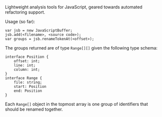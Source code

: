 Lightweight analysis tools for JavaScript, geared towards automated refactoring support.

Usage (so far):
	
	var jsb = new JavaScriptBuffer;
	jsb.add(<filename>, <source code>);
	var groups = jsb.renameTokenAt(<offset>);
	
The groups returned are of type `Range[][]` given the following type schema:

    interface Position {
    	offset: int;
    	line: int;
    	column: int;
    }
    interface Range {
    	file: string;
    	start: Position
    	end: Position
    }

Each `Range[]` object in the topmost array is one group of identifiers that should be renamed together.